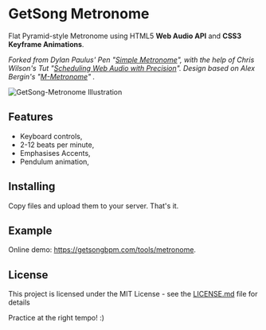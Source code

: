# GetSong Metronome

Flat Pyramid-style Metronome using HTML5 **Web Audio API** and **CSS3 Keyframe Animations**.

*Forked from Dylan Paulus' Pen "[Simple Metronome](http://codepen.io/ganderzz/pen/Ezlfu/)", with the help of Chris Wilson's Tut "[Scheduling Web Audio with Precision](http://www.html5rocks.com/en/tutorials/audio/scheduling/)".
Design based on Alex Bergin's "[M-Metronome](http://codepen.io/abergin/pen/efbCD)" .*

![GetSong-Metronome Illustration][img]

[img]: https://getsongbpm.com/img/site/metronome.jpg

## Features

+ Keyboard controls,
+ 2-12 beats per minute,
+ Emphasises Accents,
+ Pendulum animation,

## Installing

Copy files and upload them to your server. That's it.

## Example

Online demo: https://getsongbpm.com/tools/metronome.

## License

This project is licensed under the MIT License - see the [LICENSE.md](LICENSE.md) file for details

Practice at the right tempo! :)
